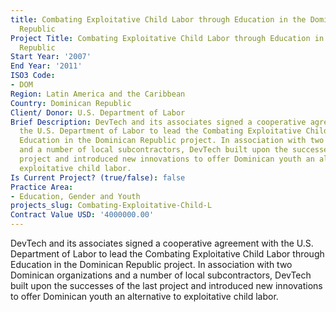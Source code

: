 ```yaml
---
title: Combating Exploitative Child Labor through Education in the Dominican
  Republic
Project Title: Combating Exploitative Child Labor through Education in the Dominican
  Republic
Start Year: '2007'
End Year: '2011'
ISO3 Code:
- DOM
Region: Latin America and the Caribbean
Country: Dominican Republic
Client/ Donor: U.S. Department of Labor
Brief Description: DevTech and its associates signed a cooperative agreement with
  the U.S. Department of Labor to lead the Combating Exploitative Child Labor through
  Education in the Dominican Republic project. In association with two Dominican organizations
  and a number of local subcontractors, DevTech built upon the successes of the last
  project and introduced new innovations to offer Dominican youth an alternative to
  exploitative child labor.
Is Current Project? (true/false): false
Practice Area:
- Education, Gender and Youth
projects_slug: Combating-Exploitative-Child-L
Contract Value USD: '4000000.00'
---
```


DevTech and its associates signed a cooperative agreement with the U.S. Department of Labor to lead the Combating Exploitative Child Labor through Education in the Dominican Republic project. In association with two Dominican organizations and a number of local subcontractors, DevTech built upon the successes of the last project and introduced new innovations to offer Dominican youth an alternative to exploitative child labor.